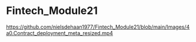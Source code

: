 # Fintech_Module21

https://github.com/nielsdehaan1977/Fintech_Module21/blob/main/Images/4a0.Contract_deployment_meta_resized.mp4